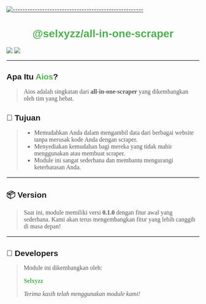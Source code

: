 <!DOCTYPE html>
<html>
<body>

[![-----------------------------------------------------](https://raw.githubusercontent.com/andreasbm/readme/master/assets/lines/colored.png)](#table-of-contents)
  <h1 style="text-align: center; font-family: Arial, sans-serif; color: #4CAF50;">@selxyzz/all-in-one-scraper</h1>
  <img src="https://img.shields.io/badge/AUTHOR-Selxyz-green.svg?style=for-the-badge&logo=github">
   <img src="https://img.shields.io/badge/AIOS-green.svg?style=for-the-badge&logo=apple"> 
  <hr style="border: 1px solid #ddd;">
  <h2 style="font-family: Arial, sans-serif;">Apa Itu <span style="color: #4CAF50;">Aios</span>?</h2>
  <blockquote style="font-size: 16px; font-family: Georgia, serif; color: #555;">
    Aios adalah singkatan dari <strong>all-in-one-scraper</strong> yang dikembangkan oleh tim yang hebat.
  </blockquote>

  <h2 style="font-family: Arial, sans-serif;">🎯 Tujuan</h2>
  <blockquote style="font-size: 16px; font-family: Georgia, serif; color: #555;">
    <ul>
      <li>Memudahkan Anda dalam mengambil data dari berbagai website tanpa merusak kode Anda dengan scraper.</li>
      <li>Menyediakan kemudahan bagi mereka yang tidak mahir menggunakan atau membuat scraper.</li>
      <li>Module ini sangat sederhana dan membantu mengurangi keterbatasan Anda.</li>
    </ul>
  </blockquote>

  <hr style="border: 1px solid #ddd;">

  <h2 style="font-family: Arial, sans-serif;">📦 Version</h2>
  <blockquote style="font-size: 16px; font-family: Georgia, serif; color: #555;">
    <p>Saat ini, module memiliki versi <strong>0.1.0</strong> dengan fitur awal yang sederhana. Kami akan terus mengembangkan fitur yang lebih canggih di masa depan!</p>
  </blockquote>

  <hr style="border: 1px solid #ddd;">

  <h2 style="font-family: Arial, sans-serif;">👥 Developers</h2>
  <blockquote style="font-size: 16px; font-family: Georgia, serif; color: #555;">
    <p>Module ini dikembangkan oleh:</p>
    <p><a href="https://wa.me/6282181938329" style="color: #4CAF50; text-decoration: none;"><strong>Selxyzz</strong></a></p>
    <p><em>Terima kasih telah menggunakan module kami!</em></p>
  </blockquote>
</body>
</html>
